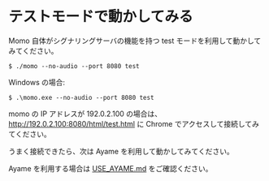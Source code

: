 # テストモードで動かしてみる


Momo 自体がシグナリングサーバの機能を持つ test モードを利用して動かしてみてください。

```shell
$ ./momo --no-audio --port 8080 test
```

Windows の場合:

```
$ .\momo.exe --no-audio --port 8080 test
```

momo の IP アドレスが 192.0.2.100 の場合は、
http://192.0.2.100:8080/html/test.html に Chrome でアクセスして接続してみてください。

うまく接続できたら、次は Ayame を利用して動かしてみてください。

Ayame を利用する場合は [USE_AYAME.md](USE_AYAME.md) をご確認ください。
